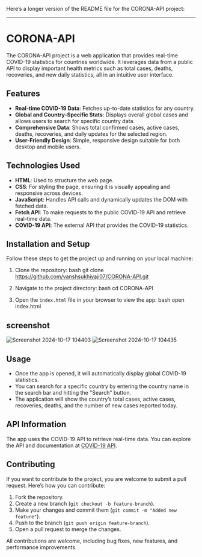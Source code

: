 Here’s a longer version of the README file for the CORONA-API project:

---

# CORONA-API

The CORONA-API project is a web application that provides real-time COVID-19 statistics for countries worldwide. It leverages data from a public API to display important health metrics such as total cases, deaths, recoveries, and new daily statistics, all in an intuitive user interface.

## Features

- **Real-time COVID-19 Data**: Fetches up-to-date statistics for any country.
- **Global and Country-Specific Stats**: Displays overall global cases and allows users to search for specific country data.
- **Comprehensive Data**: Shows total confirmed cases, active cases, deaths, recoveries, and daily updates for the selected region.
- **User-Friendly Design**: Simple, responsive design suitable for both desktop and mobile users.

## Technologies Used

- **HTML**: Used to structure the web page.
- **CSS**: For styling the page, ensuring it is visually appealing and responsive across devices.
- **JavaScript**: Handles API calls and dynamically updates the DOM with fetched data.
- **Fetch API**: To make requests to the public COVID-19 API and retrieve real-time data.
- **COVID-19 API**: The external API that provides the COVID-19 statistics.

## Installation and Setup

Follow these steps to get the project up and running on your local machine:

1. Clone the repository:
   bash
   git clone https://github.com/vanshsukhiyaji07/CORONA-API.git
   
2. Navigate to the project directory:
   bash
   cd CORONA-API
   
3. Open the `index.html` file in your browser to view the app:
   bash
   open index.html


## screenshot
![Screenshot 2024-10-17 104403](https://github.com/user-attachments/assets/2182fde6-0f9b-4e7c-9ff8-65e6e398c855)
![Screenshot 2024-10-17 104435](https://github.com/user-attachments/assets/b547f5f7-ca99-4258-8829-df2a578c31a3)


## Usage

- Once the app is opened, it will automatically display global COVID-19 statistics.
- You can search for a specific country by entering the country name in the search bar and hitting the "Search" button.
- The application will show the country’s total cases, active cases, recoveries, deaths, and the number of new cases reported today.

## API Information

The app uses the COVID-19 API to retrieve real-time data. You can explore the API and documentation at [COVID-19 API](https://covid19api.com/).

## Contributing

If you want to contribute to the project, you are welcome to submit a pull request. Here’s how you can contribute:

1. Fork the repository.
2. Create a new branch (`git checkout -b feature-branch`).
3. Make your changes and commit them (`git commit -m "Added new feature"`).
4. Push to the branch (`git push origin feature-branch`).
5. Open a pull request to merge the changes.

All contributions are welcome, including bug fixes, new features, and performance improvements.

